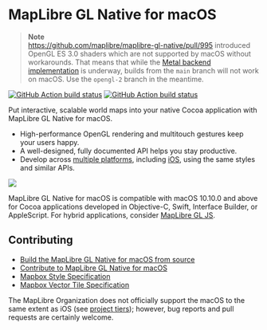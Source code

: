 # MapLibre GL Native for macOS

> **Note**  
> https://github.com/maplibre/maplibre-gl-native/pull/995 introduced OpenGL ES 3.0 shaders which are not supported by macOS without workarounds. That means that while the [Metal backend implementation](https://github.com/maplibre/maplibre-gl-native/blob/main/design-proposals/2022-11-29-metal-port.md) is underway, builds from the `main` branch will not work on macOS. Use the `opengl-2` branch in the meantime.

[![GitHub Action build status](https://github.com/maplibre/maplibre-gl-native/workflows/macos-ci/badge.svg)](https://github.com/maplibre/maplibre-gl-native/actions/workflows/macos-ci.yml) [![GitHub Action build status](https://github.com/maplibre/maplibre-gl-native/workflows/macos-release/badge.svg)](https://github.com/maplibre/maplibre-gl-native/actions/workflows/macos-release.yml)

Put interactive, scalable world maps into your native Cocoa application with MapLibre GL Native for macOS.

* High-performance OpenGL rendering and multitouch gestures keep your users happy.
* A well-designed, fully documented API helps you stay productive.
* Develop across [multiple platforms](../../README.md), including [iOS](../ios/README.md), using the same styles and similar APIs.

![](docs/img/screenshot.jpg)

MapLibre GL Native for macOS is compatible with macOS 10.10.0 and above for Cocoa applications developed in Objective-C, Swift, Interface Builder, or AppleScript. For hybrid applications, consider [MapLibre GL JS]([https://github.com/mapbox/mapbox-gl-js/](https://github.com/maplibre/maplibre-gl-js)).

## Contributing

* [Build the MapLibre GL Native for macOS from source](INSTALL.md)
* [Contribute to MapLibre GL Native for macOS](CONTRIBUTING.md)
* [Mapbox Style Specification](https://www.mapbox.com/mapbox-gl-style-spec/)
* [Mapbox Vector Tile Specification](https://www.mapbox.com/developers/vector-tiles/)

The MapLibre Organization does not officially support the macOS to the same extent as iOS (see [project tiers](https://github.com/maplibre/maplibre/blob/main/PROJECT_TIERS.md)); however, bug reports and pull requests are certainly welcome.
